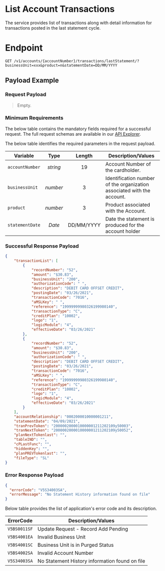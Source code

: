 # List Account Transactions

 The service provides list of transactions along with detail information for transactions posted in the last statement cycle. 

# Endpoint
`GET /v1/accounts/{accountNumber}/transactions/lastStatement/?businessUnit=xxx&product=n&statementDate=DD/MM/YYYY`


## Payload Example


### Request Payload
> Empty.  

### Minimum Requirements
The below table contains the mandatory fields required for a successful request. The full request schemas are available in our [API Explorer](../api/?type=get&path=/v1/accounts/listAccountTransactions).

The below table identifies the required parameters in the request payload.

| Variable | Type | Length | Description/Values |
| -------- | :--: | :------------: | ------------------ |
| `accountNumber` | *string* | 19 | Account Number of the cardholder. | 
| `businessUnit` | *number* | 3 | Identification number of the organization associated with the account. |
| `product` | *number* | 3 | Product associated with the Account. |
| `statementDate` | *Date* | DD/MM/YYYY | Date the statement is produced for the account holder |



### Successful Response Payload


```json
{
    "transactionList": [
        {
            "recordNumber": "52",
            "amount": "$30.83",
            "businessUnit": "200",
            "authorizationCode": " ",
            "description": "DEBIT CARD OFFSET CREDIT",
            "postingDate": "03/26/2021",
            "transactionCode": "7016",
            "aMSLKey": " ",
            "reference": "19999999980326199980140",
            "transactionType": "C",
            "creditPlan": "10002",
            "logo": "1",
            "logicModule": "4",
            "effectiveDate": "03/26/2021"
        },
        {
            "recordNumber": "52",
            "amount": "$30.83",
            "businessUnit": "200",
            "authorizationCode": " ",
            "description": "DEBIT CARD OFFSET CREDIT",
            "postingDate": "03/26/2021",
            "transactionCode": "7016",
            "aMSLKey": " ",
            "reference": "19999999980326199980140",
            "transactionType": "C",
            "creditPlan": "10002",
            "logo": "1",
            "logicModule": "4",
            "effectiveDate": "03/26/2021"
        }
    ],
    "accountRelationship": "0002000010000001211",
    "statementDate": "04/09/2021",
    "tranPrevToken": "2000002000010000001211202109y50003",
    "tranNextToken": "2000002000010000001211202109y50052",
    "planNextTokenlast": "",
    "tableIND": "",
    "cPLastFunc": "",
    "hiddenKey": "",
    "planPREVTokenlast": "",
    "fileType": "SL"
}
```

### Error Response Payload

```json
{
  "errorCode": "V5S34003SA",
  "errorMessage": "No Statement History information found on file"  
}
```
Below table provides the list of application's error code and its description. 

| ErrorCode |  Description/Values |
| --------  | ------------------ |
| `V5BS0011SF` |	Update Request - Record Add Pending|
| `V5BS4001EA` |	Invalid Business Unit|                                      
| `V5BS4001SC` |	Business Unit is in Purged Status|     
| `V5BS4002SA` |	Invalid Account Number|  
| `V5S34003SA` |	No Statement History information found on file|